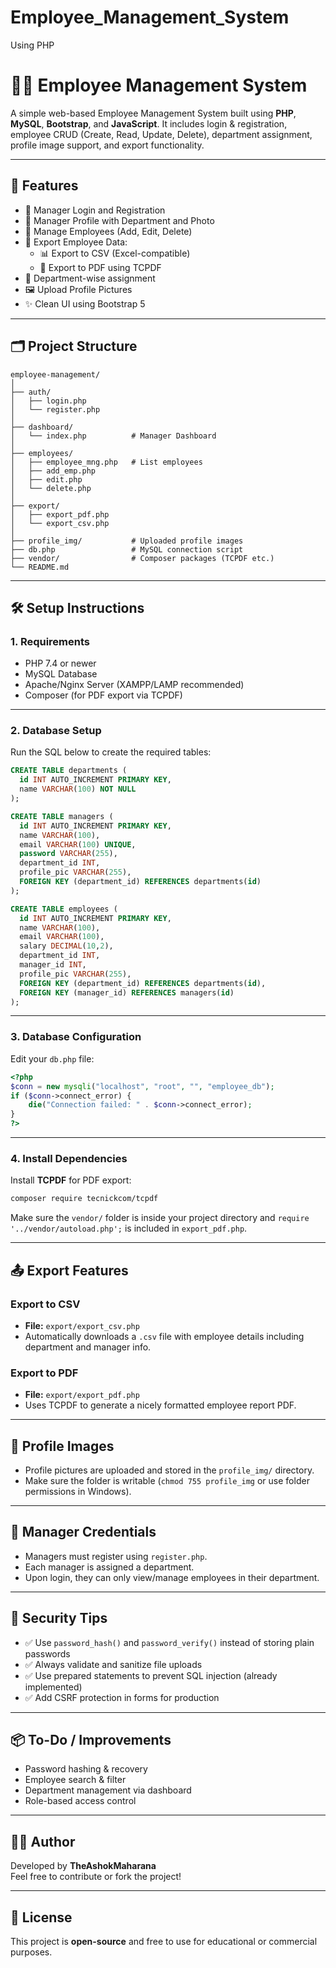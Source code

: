 # Employee_Management_System
Using PHP

# 🧑‍💼 Employee Management System

A simple web-based Employee Management System built using **PHP**, **MySQL**, **Bootstrap**, and **JavaScript**. It includes login & registration, employee CRUD (Create, Read, Update, Delete), department assignment, profile image support, and export functionality.

---

## 🚀 Features

- 🔐 Manager Login and Registration  
- 👤 Manager Profile with Department and Photo  
- 👥 Manage Employees (Add, Edit, Delete)  
- 📁 Export Employee Data:  
  - 📊 Export to CSV (Excel-compatible)  
  - 📄 Export to PDF using TCPDF  
- 🏢 Department-wise assignment  
- 🖼 Upload Profile Pictures  
- ✨ Clean UI using Bootstrap 5  

---

## 🗂️ Project Structure

```
employee-management/
│
├── auth/
│   ├── login.php
│   └── register.php
│
├── dashboard/
│   └── index.php          # Manager Dashboard
│
├── employees/
│   ├── employee_mng.php   # List employees
│   ├── add_emp.php
│   ├── edit.php
│   └── delete.php
│
├── export/
│   ├── export_pdf.php
│   └── export_csv.php
│
├── profile_img/           # Uploaded profile images
├── db.php                 # MySQL connection script
├── vendor/                # Composer packages (TCPDF etc.)
└── README.md
```

---

## 🛠️ Setup Instructions

### 1. Requirements

- PHP 7.4 or newer  
- MySQL Database  
- Apache/Nginx Server (XAMPP/LAMP recommended)  
- Composer (for PDF export via TCPDF)  

---

### 2. Database Setup

Run the SQL below to create the required tables:

```sql
CREATE TABLE departments (
  id INT AUTO_INCREMENT PRIMARY KEY,
  name VARCHAR(100) NOT NULL
);

CREATE TABLE managers (
  id INT AUTO_INCREMENT PRIMARY KEY,
  name VARCHAR(100),
  email VARCHAR(100) UNIQUE,
  password VARCHAR(255),
  department_id INT,
  profile_pic VARCHAR(255),
  FOREIGN KEY (department_id) REFERENCES departments(id)
);

CREATE TABLE employees (
  id INT AUTO_INCREMENT PRIMARY KEY,
  name VARCHAR(100),
  email VARCHAR(100),
  salary DECIMAL(10,2),
  department_id INT,
  manager_id INT,
  profile_pic VARCHAR(255),
  FOREIGN KEY (department_id) REFERENCES departments(id),
  FOREIGN KEY (manager_id) REFERENCES managers(id)
);
```

---

### 3. Database Configuration

Edit your `db.php` file:

```php
<?php
$conn = new mysqli("localhost", "root", "", "employee_db");
if ($conn->connect_error) {
    die("Connection failed: " . $conn->connect_error);
}
?>
```

---

### 4. Install Dependencies

Install **TCPDF** for PDF export:

```bash
composer require tecnickcom/tcpdf
```

Make sure the `vendor/` folder is inside your project directory and `require '../vendor/autoload.php';` is included in `export_pdf.php`.

---

## 📤 Export Features

### Export to CSV

- **File:** `export/export_csv.php`  
- Automatically downloads a `.csv` file with employee details including department and manager info.

### Export to PDF

- **File:** `export/export_pdf.php`  
- Uses TCPDF to generate a nicely formatted employee report PDF.

---

## 📸 Profile Images

- Profile pictures are uploaded and stored in the `profile_img/` directory.  
- Make sure the folder is writable (`chmod 755 profile_img` or use folder permissions in Windows).

---

## 🔐 Manager Credentials

- Managers must register using `register.php`.  
- Each manager is assigned a department.  
- Upon login, they can only view/manage employees in their department.

---

## 📌 Security Tips

- ✅ Use `password_hash()` and `password_verify()` instead of storing plain passwords  
- ✅ Always validate and sanitize file uploads  
- ✅ Use prepared statements to prevent SQL injection (already implemented)  
- ✅ Add CSRF protection in forms for production

---

## 📦 To-Do / Improvements

- Password hashing & recovery  
- Employee search & filter  
- Department management via dashboard  
- Role-based access control  

---

## 👨‍💻 Author

Developed by **TheAshokMaharana**  
Feel free to contribute or fork the project!

---

## 📜 License

This project is **open-source** and free to use for educational or commercial purposes.
